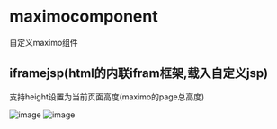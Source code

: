 # maximocomponent
自定义maximo组件

## iframejsp(html的内联ifram框架,载入自定义jsp)
支持height设置为当前页面高度(maximo的page总高度)

![image](http://git.oschina.net/shoukaiseki/maximocomponent/raw/master/iframejsp/image/001.png)
![image](http://git.oschina.net/shoukaiseki/maximocomponent/raw/master/iframejsp/image/002.png)
